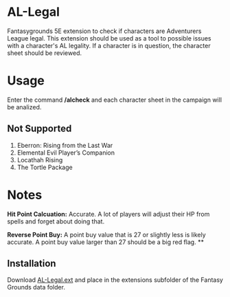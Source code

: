 # AL-Legal
Fantasygrounds 5E extension to check if characters are Adventurers League legal. This extension should be used as a tool to possible issues with a character's AL legality. If a character is in question, the character sheet should be reviewed.

# Usage
Enter the command **/alcheck** and each character sheet in the campaign will be analized.

## Not Supported
1. Eberron: Rising from the Last War
2. Elemental Evil Player’s Companion
3. Locathah Rising
4. The Tortle Package

# Notes
**Hit Point Calcuation:** Accurate. A lot of players will adjust their HP from spells and forget about doing that.

**Reverse Point Buy:** A point buy value that is 27 or slightly less is likely accurate. A point buy value larger than 27 should be a big red flag. **

## Installation

Download [AL-Legal.ext](https://github.com/rhagelstrom/AL-Legal/raw/main/AL-Legal.ext)  and place in the extensions subfolder of the Fantasy Grounds data folder.
